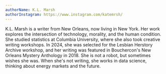 ```yaml
---
authorName: K.L. Marsh
authorInstagram: https://www.instagram.com/katemrsh/
---
```

K.L. Marsh is a writer from New Orleans, now living in New York. Her work explores the intersection of technology, morality, and the human condition. She studied statistics at Columbia University, where she also took creative writing workshops. In 2024, she was selected for the Lesbian Herstory Archive workshop, and her writing was featured in Bouchercon's New Orleans Mystery Anthology in 2018. She is not a robot, but sometimes wishes she was. When she's not writing, she works in data science, thinking about energy markets and the future.
